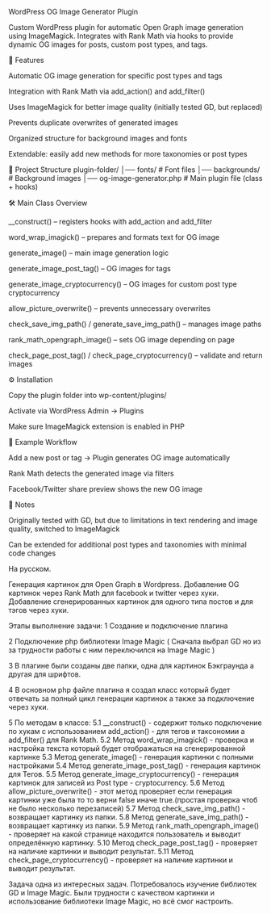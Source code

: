 WordPress OG Image Generator Plugin

Custom WordPress plugin for automatic Open Graph image generation using ImageMagick.
Integrates with Rank Math via hooks to provide dynamic OG images for posts, custom post types, and tags.

🚀 Features

Automatic OG image generation for specific post types and tags

Integration with Rank Math via add_action() and add_filter()

Uses ImageMagick for better image quality (initially tested GD, but replaced)

Prevents duplicate overwrites of generated images

Organized structure for background images and fonts

Extendable: easily add new methods for more taxonomies or post types

📂 Project Structure
plugin-folder/
│── fonts/                 # Font files
│── backgrounds/           # Background images
│── og-image-generator.php # Main plugin file (class + hooks)

🛠️ Main Class Overview

__construct() – registers hooks with add_action and add_filter

word_wrap_imagick() – prepares and formats text for OG image

generate_image() – main image generation logic

generate_image_post_tag() – OG images for tags

generate_image_cryptocurrency() – OG images for custom post type cryptocurrency

allow_picture_overwrite() – prevents unnecessary overwrites

check_save_img_path() / generate_save_img_path() – manages image paths

rank_math_opengraph_image() – sets OG image depending on page

check_page_post_tag() / check_page_cryptocurrency() – validate and return images

⚙️ Installation

Copy the plugin folder into wp-content/plugins/

Activate via WordPress Admin → Plugins

Make sure ImageMagick extension is enabled in PHP

📸 Example Workflow

Add a new post or tag → Plugin generates OG image automatically

Rank Math detects the generated image via filters

Facebook/Twitter share preview shows the new OG image

📖 Notes

Originally tested with GD, but due to limitations in text rendering and image quality, switched to ImageMagick

Can be extended for additional post types and taxonomies with minimal code changes

На русском.

Генерация картинок для Open Graph в Wordpress.
Добавление OG картинок через Rank Math для facebook и twitter через хуки.
Добавление сгенерированных картинок для одного типа постов и для тэгов через хуки.

Этапы выполнение задачи:
1 Создание и подключение плагина

2 Подключение php библиотеки Image Magic ( Сначала выбрал GD но из за трудности работы с ним переключился на Image Magic )

3 В плагине были созданы две папки, одна для картинок Бэкграунда а другая для шрифтов.

4 В основном php файле плагина я создал класс который будет отвечать за полный цикл генерации картинок а также за подключение через хуки.

5 По методам в классе:
5.1  __construct() - содержит только подключение по хукам с использованием add_action() - для тегов и таксономии а add_filter() для Rank Math.
5.2 Метод word_wrap_imagick() - проверка и настройка текста который будет отображаться на сгенерированной картинке
5.3 Метод generate_image() - генерация картинки с полными настройками
5.4 Метод generate_image_post_tag() - генерация картинок для Тегов.
5.5 Метод generate_image_cryptocurrency() - генерация картинок для записей из Post type - cryptocurrency.
5.6 Метод allow_picture_overwrite() - этот метод проверяет если генерация картинки уже была то то верни false иначе true.(простая проверка чтоб не было несколько перезаписей)
5.7 Метод check_save_img_path() - возвращает картинку из папки.
5.8 Метод generate_save_img_path() - возвращает картинку из папки.
5.9 Метод rank_math_opengraph_image() - проверяет на какой странице находится пользователь и выводит определённую картинку.
5.10 Метод check_page_post_tag() - проверяет на наличие картинки и выводит результат.
5.11 Метод check_page_cryptocurrency() - проверяет на наличие картинки и выводит результат.

Задача одна из интересных задач. 
Потребовалось изучение библиотек GD и Image Magic. Были трудности с качеством картинки и использование библиотеки Image Magic, но всё смог настроить.
